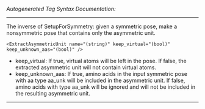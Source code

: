 _Autogenerated Tag Syntax Documentation:_

---
The inverse of SetupForSymmetry: given a symmetric pose, make a nonsymmetric pose that contains only the asymmetric unit.

```
<ExtractAsymmetricUnit name="(string)" keep_virtual="(bool)" keep_unknown_aas="(bool)" />
```

-   keep_virtual: If true, virtual atoms will be left in the pose. If false, the extracted asymmetric unit will not contain virtual atoms.
-   keep_unknown_aas: If true, amino acids in the input symmetric pose with aa type aa_unk will be included in the asymmetric unit. If false, amino acids with type aa_unk will be ignored and will not be included in the resulting asymmetric unit.

---
